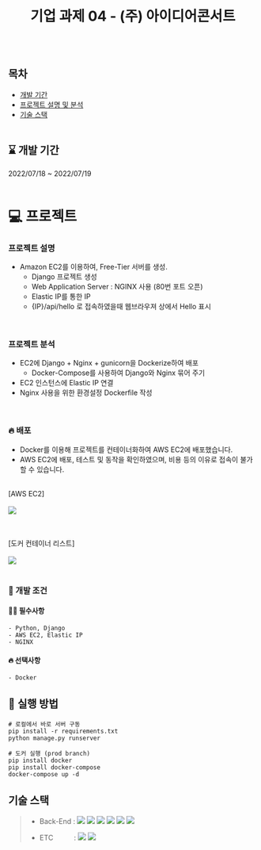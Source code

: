 <div align="center">
  
  # 기업 과제 04 - (주) 아이디어콘서트
  
</div>
<br><br>

## 목차
- [개발 기간](#--개발-기간--)  
- [프로젝트 설명 및 분석](#-프로젝트)
- [기술 스택](#기술-스택) 
<br><br>

<h2> ⌛ 개발 기간  </h2> 
 2022/07/18  ~ 2022/07/19
 <br><br>
  </div> 


# 💻 프로젝트
  ### 프로젝트 설명
  - Amazon EC2를 이용하여, Free-Tier 서버를 생성. 
      - Django 프로젝트 생성
      - Web Application Server : NGINX 사용 (80번 포트 오픈)
      - Elastic IP를 통한 IP
      - {IP}/api/hello 로 접속하였을때 웹브라우져 상에서 Hello 표시
<br>


  ### 프로젝트 분석

  - EC2에 Django + Nginx + gunicorn을 Dockerize하여 배포
      - Docker-Compose를 사용하여 Django와 Nginx 묶어 주기     
  - EC2 인스턴스에 Elastic IP 연결
  - Nginx 사용을 위한 환경설정 Dockerfile 작성
<br>


  ### 🔥 배포

- Docker를 이용해 프로젝트를 컨테이너화하여 AWS EC2에 배포했습니다.<br>
- AWS EC2에 배포, 테스트 및 동작을 확인하였으며, 비용 등의 이유로 접속이 불가할 수 있습니다.
<br><br>

[AWS EC2]
<br><br>
<img src="https://user-images.githubusercontent.com/44389424/179668506-5d37314c-6a83-44b4-b4e5-0f0830fb2a59.JPG"/>

<br><br>
[도커 컨테이너 리스트]
<br><br>
<img src="https://user-images.githubusercontent.com/44389424/179665670-d862d329-de6e-4fd7-95cf-e3fea2a398f8.JPG"/>
<br><br>



  ### 🚥 개발 조건 

  #### 🙆‍♂️ 필수사항  
    - Python, Django
    - AWS EC2, Elastic IP
    - NGINX
  #### 🔥 선택사항
    - Docker

## 📌 실행 방법

```
# 로컬에서 바로 서버 구동
pip install -r requirements.txt
python manage.py runserver

# 도커 실행 (prod branch)
pip install docker
pip install docker-compose
docker-compose up -d
```


## 기술 스택

> - Back-End :  <img src="https://img.shields.io/badge/Python 3.10-3776AB?style=flat&logo=Python&logoColor=white"/>&nbsp;<img src="https://img.shields.io/badge/Django 4.0.4-092E20?style=flat&logo=Django&logoColor=white"/>&nbsp;<img src="https://img.shields.io/badge/Django-DRF 3.13.1-009287?style=flat&logo=Django&logoColor=white"/>&nbsp;<img src="https://img.shields.io/badge/Docker 20.10.14-2496ED?style=flat&logo=docker&logoColor=white"/>&nbsp;<img src="https://img.shields.io/badge/Nginx-009639?style=flat&logo=Nginx&logoColor=white"/>&nbsp;<img src="https://img.shields.io/badge/AWS-%23FF9900.svg?style=for-the-badge&logo=amazon-aws&logoColor=white"/>
>
> - ETC　　　:  <img src="https://img.shields.io/badge/Git-F05032?style=flat-badge&logo=Git&logoColor=white"/>&nbsp;<img src="https://img.shields.io/badge/Github-181717?style=flat-badge&logo=Github&logoColor=white"/>&nbsp;
